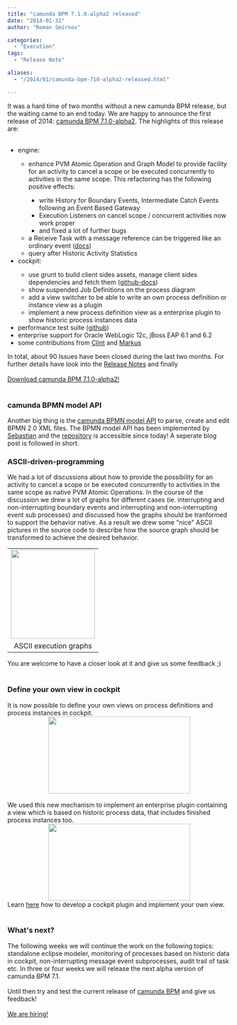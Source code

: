 ```yaml
---
title: "camunda BPM 7.1.0-alpha2 released"
date: "2014-01-31"
author: "Roman Smirnov"

categories:
  - "Execution"
tags: 
  - "Release Note"

aliases:
  - "/2014/01/camunda-bpm-710-alpha2-released.html"

---
```


<div>
<span style="background-color: transparent;">It was a hard time of two months without a new camunda BPM release, but the waiting came to an end today. We are happy to announce the first release of 2014: <a href="http://camunda.org/download/">camunda BPM 7.1.0-alpha2</a>.</span>&nbsp;The highlights of this release are:<br />
<br />
<ul>
<li>engine:</li>
<ul>
<li>enhance PVM Atomic Operation and Graph Model to provide facility for an activity to cancel a scope or be executed concurrently to activities in the same scope. This refactoring has the following positive effects:</li>
<ul>
<li>write History for Boundary Events, Intermediate Catch Events following an Event Based Gateway</li>
<li>Execution Listeners on cancel scope / concurrent activities now work proper</li>
<li>and fixed a lot of further bugs</li>
</ul>
<li>a Receive Task with a message reference can be triggered like an ordinary event (<a href="http://docs.camunda.org/api-references/bpmn20/#tasks-receive-task">docs</a>)</li>
<li>query after Historic Activity Statistics</li>
</ul>
<li>cockpit:</li>
<ul>
<li>use grunt to build client sides assets, manage client sides dependencies and fetch them (<a href="https://github.com/camunda/camunda-bpm-platform/tree/master/webapps/h2-webapp">github-docs</a>)</li>
<li>show suspended Job Definitions on the process diagram</li>
<li>add a view switcher to be able to write an own process definition or instance view as a plugin</li>
<li>implement a new process definition view as a enterprise plugin to show historic process instances data</li>
</ul>
<li>performance test suite (<a href="https://github.com/camunda/camunda-bpm-platform/tree/master/qa/performance-tests-engine#the-process-engine-performance-test-suite">github</a>)</li>
<li>enterprise support for Oracle WebLogic 12c, jBoss EAP 6.1 and 6.2</li>
<li>some contributions from <a href="https://github.com/clintmanning">Clint</a>&nbsp;and <a href="https://github.com/sm32550">Markus</a></li>
</ul>
<div>
In total, about 90 Issues have been closed during the last two months. For further details have look into the <a href="https://app.camunda.com/jira/secure/ReleaseNote.jspa?projectId=10230&amp;version=13190">Release Notes</a>&nbsp;and finally</div>
<div>
<br /></div>
<div>
<a href="http://camunda.org/download/">Download camunda BPM 7.1.0-alpha2!</a></div>
<div>
<br />
<a name='more'></a></div>
<h3>
camunda BPMN model API</h3>
<div>
Another big thing is the <a href="https://github.com/camunda/camunda-bpmn-model">camunda BPMN model API</a> to parse, create and edit BPMN 2.0 XML files. The BPMN model API has been implemented by <a href="https://github.com/menski">Sebastian</a>&nbsp;and the <a href="https://github.com/camunda/camunda-bpmn-model">repository</a> is accessible since today! A seperate blog post is followed in short.</div>
<h3>
ASCII-driven-programming</h3>
<div>
We had a lot of discussions about how to provide the possibility for an activity to cancel a scope or be executed concurrently to activities in the same scope as native PVM Atomic Operations. In the course of the discussion we drew a lot of graphs for different cases (ie. interrupting and non-interrupting boundary events and interrupting and non-interrupting event sub processes) and discussed how the graphs should be tranformed to support the behavior native. As a result we drew some "nice" ASCII pictures in the source code to describe how the source graph should be transformed to achieve the desired behavior.</div>
<table align="center" cellpadding="0" cellspacing="0" class="tr-caption-container" style="margin-left: auto; margin-right: auto; text-align: center;"><tbody>
<tr><td style="text-align: center;"><a href="http://2.bp.blogspot.com/-5Z8SSVbdt4c/Uuup4HOy6iI/AAAAAAAAADc/236DQ0mEUZs/s1600/ascii.png" imageanchor="1" style="margin-left: auto; margin-right: auto;"><img border="0" src="http://2.bp.blogspot.com/-5Z8SSVbdt4c/Uuup4HOy6iI/AAAAAAAAADc/236DQ0mEUZs/s1600/ascii.png" height="200" width="189" /></a></td></tr>
<tr><td class="tr-caption" style="text-align: center;">ASCII execution graphs</td></tr>
</tbody></table>
<div>
You are welcome to have a closer look at it and give us some feedback ;)</div>
<div>
<br /></div>
<h3>
Define your own view in cockpit</h3>
<div>
It is now possible to define your own views on process definitions and process instances in cockpit.</div>
<div class="separator" style="clear: both; text-align: center;">
<a href="http://4.bp.blogspot.com/-l45rb2u-v9k/UuuvFhPyZLI/AAAAAAAAADo/eipNYdddj00/s1600/view-switcher.png" imageanchor="1" style="margin-left: 1em; margin-right: 1em;"><img border="0" src="http://4.bp.blogspot.com/-l45rb2u-v9k/UuuvFhPyZLI/AAAAAAAAADo/eipNYdddj00/s1600/view-switcher.png" height="173" width="320" /></a></div>
<div>
<br /></div>
<div>
We used this new mechanism to implement an enterprise plugin containing a view which is based on historic process data, that includes finished process instances too.</div>
<div class="separator" style="clear: both; text-align: center;">
<a href="http://2.bp.blogspot.com/-pYbqn6SP58c/Uuuwf4MZE2I/AAAAAAAAADw/PWkus2tYGQA/s1600/cockpit-history.png" imageanchor="1"><img border="0" src="http://2.bp.blogspot.com/-pYbqn6SP58c/Uuuwf4MZE2I/AAAAAAAAADw/PWkus2tYGQA/s1600/cockpit-history.png" height="173" width="320" /></a></div>
<div>
Learn <a href="http://docs.camunda.org/latest/real-life/how-to/#cockpit-how-to-develop-a-cockpit-plugin">here</a> how to develop a cockpit plugin and implement your own view.</div>
<div>
<br /></div>
<h3>
What's next?</h3>
<div>
The following weeks we will continue the work on the following topics: standalone eclipse modeler, monitoring of processes based on historic data in cockpit, non-interrupting message event subprocesses, audit trail of task etc. In three or four weeks we will release the next alpha version of camunda BPM 7.1.</div>
<div>
<br /></div>
<div>
Until then try and test the current release of <a href="http://www.camunda.org/download/">camunda BPM</a>&nbsp;and give us feedback!</div>
<div>
<br /></div>
<div>
<a href="http://camunda.com/about/jobs/">We are hiring!</a></div>
</div>